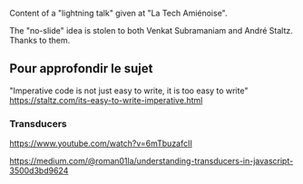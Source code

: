 Content of a "lightning talk" given at "La Tech Amiénoise".


The "no-slide" idea is stolen to both Venkat Subramaniam and André Staltz.
Thanks to them.

## Pour approfondir le sujet

"Imperative code is not just easy to write, it is too easy to write"
https://staltz.com/its-easy-to-write-imperative.html

### Transducers

https://www.youtube.com/watch?v=6mTbuzafcII

https://medium.com/@roman01la/understanding-transducers-in-javascript-3500d3bd9624

